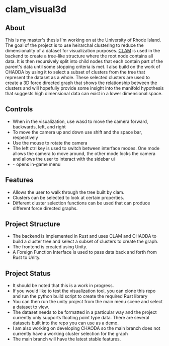 # clam_visual3d
## About
This is my master's thesis I'm working on at the University of Rhode Island. The goal of the project is to use heirarchal clustering to reduce the dimensionality of a dataset for visualization purposes. [CLAM](https://github.com/URI-ABD/clam) is used in the backend to create a tree-like structure where the root node contains all data. It is then recursively split into child nodes that each contain part of the parent's data until some stopping criteria is met. I also build on the work of CHAODA by using it to select a subset of clusters from the tree that represent the dataset as a whole. These selected clusters are used to create a 3D force directed graph that shows the relationship between the clusters and will hopefully provide some insight into the manifold hypothesis that suggests high dimensional data can exist in a lower dimensional space.

## Controls
- When in the visualization, use wasd to move the camera forward, backwards, left, and right
- To move the camera up and down use shift and the space bar, respectively
- Use the mouse to rotate the camera
- The left ctrl key is used to switch between interface modes. One mode allows the camera to move around, the other mode locks the camera and allows the user to interact with the sidebar ui
- `~` opens in-game menu

## Features
- Allows the user to walk through the tree built by clam.
- Clusters can be selected to look at certain properties.
- Different cluster selection functions can be used that can produce different force directed graphs.

## Project Structure
- The backend is implemented in Rust and uses CLAM and CHAODA to build a cluster tree and select a subset of clusters to create the graph.
- The frontend is created using Unity.
- A Foreign Function Interface is used to pass data back and forth from Rust to Unity.

## Project Status
- It should be noted that this is a work in progress.
- If you would like to test the visualization tool, you can clone this repo and run the python build script to create the required Rust library
- You can then run the unity project from the main menu scene and select a dataset to view.
- The dataset needs to be formatted in a particular way and the project currently only supports floating point type data. There are several datasets built into the repo you can use as a demo.
- I am also working on developing CHAODA so the main branch does not currently have a working cluster selection for the graph
- The main branch will have the latest stable features.

